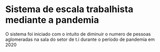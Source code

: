 <h1>Sistema de escala trabalhista mediante a pandemia</h1>
<p>O sistema foi iniciado com o intuito de diminuir o numero de pessoas aglomeradas na sala do setor de t.i durante o período de pandemia em 2020</p>
